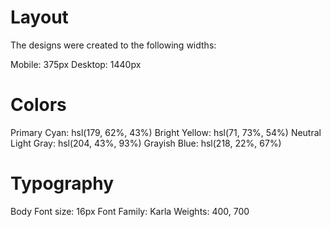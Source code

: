 # Layout
The designs were created to the following widths:

Mobile: 375px
Desktop: 1440px
# Colors
Primary
Cyan: hsl(179, 62%, 43%)
Bright Yellow: hsl(71, 73%, 54%)
Neutral
Light Gray: hsl(204, 43%, 93%)
Grayish Blue: hsl(218, 22%, 67%)
# Typography
Body 
Font size: 16px
Font
Family: Karla
Weights: 400, 700